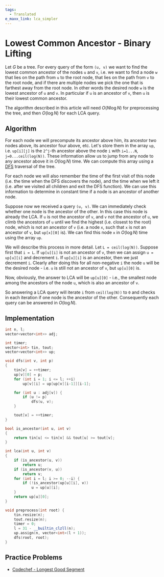 ```yaml
---
tags:
  - Translated
e_maxx_link: lca_simpler
---
```


# Lowest Common Ancestor - Binary Lifting

Let $G$ be a tree.
For every query of the form `(u, v)` we want to find the lowest common ancestor of the nodes `u` and `v`, i.e. we want to find a node `w` that lies on the path from `u` to the root node, that lies on the path from `v` to the root node, and if there are multiple nodes we pick the one that is farthest away from the root node.
In other words the desired node `w` is the lowest ancestor of `u` and `v`.
In particular if `u` is an ancestor of `v`, then `u` is their lowest common ancestor.

The algorithm described in this article will need $O(N \log N)$ for preprocessing the tree, and then $O(\log N)$ for each LCA query.

## Algorithm

For each node we will precompute its ancestor above him, its ancestor two nodes above, its ancestor four above, etc.
Let's store them in the array `up`, i.e. `up[i][j]` is the `2^j`-th ancestor above the node `i` with `i=1...N`, `j=0...ceil(log(N))`.
These information allow us to jump from any node to any ancestor above it in $O(\log N)$ time.
We can compute this array using a [DFS](depth-first-search.md) traversal of the tree.

For each node we will also remember the time of the first visit of this node (i.e. the time when the DFS discovers the node), and the time when we left it (i.e. after we visited all children and exit the DFS function).
We can use this information to determine in constant time if a node is an ancestor of another node.

Suppose now we received a query `(u, v)`.
We can immediately check whether one node is the ancestor of the other.
In this case this node is already the LCA.
If `u` is not the ancestor of `v`, and `v` not the ancestor of `u`, we climb the ancestors of `u` until we find the highest (i.e. closest to the root) node, which is not an ancestor of `v` (i.e. a node `x`, such that `x` is not an ancestor of `v`, but `up[x][0]` is).
We can find this node `x` in $O(\log N)$ time using the array `up`.

We will describe this process in more detail.
Let `L = ceil(log(N))`.
Suppose first that `i = L`.
If `up[u][i]` is not an ancestor of `v`, then we can assign `u = up[u][i]` and decrement `i`.
If `up[u][i]` is an ancestor, then we just decrement `i`.
Clearly after doing this for all non-negative `i` the node `u` will be the desired node - i.e. `u` is still not an ancestor of `v`, but `up[u][0]` is.

Now, obviously, the answer to LCA will be `up[u][0]` - i.e., the smallest node among the ancestors of the node `u`, which is also an ancestor of `v`.

So answering a LCA query will iterate `i` from `ceil(log(N))` to `0` and checks in each iteration if one node is the ancestor of the other.
Consequently each query can be answered in $O(\log N)$.

## Implementation

```cpp
int n, l;
vector<vector<int>> adj;

int timer;
vector<int> tin, tout;
vector<vector<int>> up;

void dfs(int v, int p)
{
    tin[v] = ++timer;
    up[v][0] = p;
    for (int i = 1; i <= l; ++i)
        up[v][i] = up[up[v][i-1]][i-1];

    for (int u : adj[v]) {
        if (u != p)
            dfs(u, v);
    }

    tout[v] = ++timer;
}

bool is_ancestor(int u, int v)
{
    return tin[u] <= tin[v] && tout[u] >= tout[v];
}

int lca(int u, int v)
{
    if (is_ancestor(u, v))
        return u;
    if (is_ancestor(v, u))
        return v;
    for (int i = l; i >= 0; --i) {
        if (!is_ancestor(up[u][i], v))
            u = up[u][i];
    }
    return up[u][0];
}

void preprocess(int root) {
    tin.resize(n);
    tout.resize(n);
    timer = 0;
    l = 31 - __builtin_clzll(n);
    up.assign(n, vector<int>(l + 1));
    dfs(root, root);
}
```
## Practice Problems

* [Codechef - Longest Good Segment](https://www.codechef.com/problems/LGSEG)
